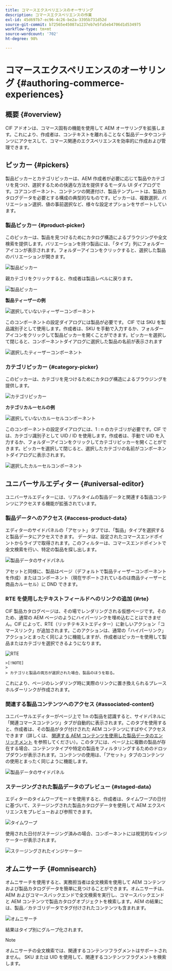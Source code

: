 ```yaml
---
title: コマースエクスペリエンスのオーサリング
description: コマースエクスペリエンスの作業
exl-id: 45d697b7-ec96-4c26-be2a-3395b731d52d
source-git-commit: b72565e45087a1237eb7e5fa5eb4706d1d534975
workflow-type: tm+mt
source-wordcount: '702'
ht-degree: 98%

---
```


# コマースエクスペリエンスのオーサリング {#authoring-commerce-experiences}

## 概要 {#overview}

CIF アドオンは、コマース固有の機能を使用して AEM オーサリングを拡張します。これにより、作成者は、コンテキストを離れることなく製品データやコンテンツにアクセスして、コマース関連のエクスペリエンスを効率的に作成および管理できます。

## ピッカー {#pickers}

製品ピッカーとカテゴリピッカーは、AEM 作成者が必要に応じて製品やカテゴリを見つけ、選択するための快適な方法を提供するモーダル UI ダイアログです。コアコンポーネント、コンテンツの関連付け、製品テンプレートは、製品カタログデータを必要とする構成の典型的なものです。ピッカーは、複数選択、バリエーション選択、値の事前選択など、様々な設定オプションをサポートしています。

### 製品ピッカー {#product-picker}

このピッカーは、製品を見つけるためにカタログ構造によるブラウジングや全文検索を提供します。バリエーションを持つ製品には、「タイプ」列にフォルダーアイコンが表示されます。フォルダーアイコンをクリックすると、選択した製品のバリエーションが開きます。

![製品ピッカー](../assets/authoring/product-picker.png)

親カテゴリをクリックすると、作成者は製品レベルに戻ります。

![製品ピッカー](../assets/authoring/product-picker-variation.png)

**製品ティーザーの例**

![選択していないティーザーコンポーネント](../assets/authoring/teaser_component_without_selection.png)

このコンポーネントの設定ダイアログには製品が必要です。 CIF では SKU を製品識別子として使用します。作成者は、SKU を手動で入力するか、フォルダーアイコンをクリックして製品ピッカーを開くことができます。ピッカーを選択して閉じると、コンポーネントダイアログに選択した製品の名前が表示されます

![選択したティーザーコンポーネント](../assets/authoring/teaser_component_with_selection.png)

### カテゴリピッカー {#category-picker}

このピッカーは、カテゴリを見つけるためにカタログ構造によるブラウジングを提供します。

![カテゴリピッカー](../assets/authoring/category-picker.png)

**カテゴリカルーセルの例**

![選択していないカルーセルコンポーネント](../assets/authoring/carousel_component_without_selection.png)

このコンポーネントの設定ダイアログには、1 : n のカテゴリが必要です。CIF では、カテゴリ識別子として UID / ID を使用します。作成者は、手動で UID を入力するか、フォルダーアイコンをクリックしてカテゴリピッカーを開くことができます。ピッカーを選択して閉じると、選択したカテゴリの名前がコンポーネントダイアログに表示されます。

![選択したカルーセルコンポーネント](../assets/authoring/carousel_component_with_selection.png)

## ユニバーサルエディター {#universal-editor}

ユニバーサルエディターには、リアルタイムの製品データと関連する製品コンテンツにアクセスする機能が拡張されています。

### 製品データへのアクセス {#access-product-data}

エディターのサイドパネルの「アセット」タブでは、「製品」タイプを選択すると製品データにアクセスできます。 データは、設定されたコマースエンドポイントからライブで取得されます。このフィルターは、コマースエンドポイントで全文検索を行い、特定の製品を探し出します。

![製品データのサイドパネル](../assets/authoring/products-side-panel.png)

アセットと同様に、製品はページ（デフォルトで製品ティーザーコンポーネントを作成）またはコンポーネント（現在サポートされているのは商品ティーザーと商品カルーセル）に DND できます。

### RTE を使用したテキストフィールドへのリンクの追加 {#rte}

CIF 製品カタログページは、その場でレンダリングされる仮想ページです。そのため、通常の AEM ページのようにハイパーリンクを埋め込むことはできません。CIF によって、RTE（リッチテキストエディター）に新しいアクション「コマースリンク」が追加されます。このアクションは、通常の「ハイパーリンク」アクションとまったく同じように機能しますが、作成者はピッカーを使用して製品またはカテゴリを選択できるようになります。

![RTE](../assets/authoring/RTE.png)

    >[!NOTE]
    >
    > カテゴリと製品の両方が選択された場合、製品のほうを取る。

これにより、ページのレンダリング時に実際のリンクに置き換えられるプレースホルダーリンクが作成されます。

### 関連する製品コンテンツへのアクセス {#associated-content}

ユニバーサルエディターがページ上で 1:n の製品を認識すると、サイドパネルに「関連コマースコンテンツ」タブが自動的に表示されます。このタブを使用すると、作成者は、その製品がタグ付けされた AEM コンテンツにすばやくアクセスできます（詳しくは、 [関連する AEM コンテンツを使用した製品データのエンリッチメント](./enrich-product-associated-content.md) を参照してください）。このタブには、ページ上に複数の製品が存在する場合、コンテンツタイプや特定の製品をフィルタリングするためのドロップダウンが表示されます。コンテンツの使用は、「アセット」タブのコンテンツの使用とまったく同じように機能します。

![製品データのサイドパネル](../assets/authoring/associated-commerce-content-tab.png)

### ステージングされた製品データのプレビュー {#staged-data}

エディターのタイムワープモードを使用すると、作成者は、タイムワープの日付に基づいて、ステージングされた製品カタログデータを使用して AEM エクスペリエンスをプレビューおよび参照できます。

![タイムワープ](../assets/authoring/timewarp.png)

使用された日付がステージング済みの場合、コンポーネントには視覚的なインジケーターが表示されます。

![ステージングされたインジケーター](../assets/authoring/staged-indicator.png)

## オムニサーチ {#omnisearch}

オムニサーチを使用すると、実務担当者は全文検索を使用して AEM コンテンツおよび製品カタログデータを簡単に見つけることができます。オムニサーチは、AEM およびコマースバックエンドで全文検索を実行し、コマースバックエンドと AEM コンテンツで製品カタログオブジェクトを検索します。AEM の結果には、製品／カテゴリデータでタグ付けされたコンテンツも含まれます。

![オムニサーチ](../assets/authoring/omnisearch.png)

結果はタイプ別にグループ化されます。

>[!NOTE]
>
> オムニサーチの全文検索では、関連するコンテンツフラグメントはサポートされません。 SKU または UID を使用して、関連するコンテンツフラグメントを検索します。
